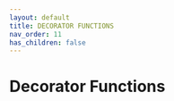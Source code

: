 ```yaml
---
layout: default
title: DECORATOR FUNCTIONS
nav_order: 11
has_children: false
---
```

# Decorator Functions


